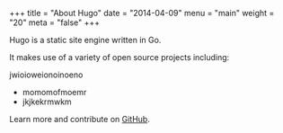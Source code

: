 +++
title = "About Hugo"
date = "2014-04-09"
menu = "main"
weight = "20"
meta = "false"
+++

Hugo is a static site engine written in Go.


It makes use of a variety of open source projects including:

jwioioweionoinoeno

- momomofmoemr
- jkjkekrmwkm

Learn more and contribute on [GitHub](https://github.com/gohugoio).

